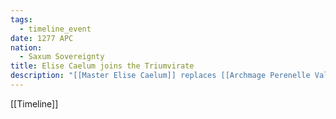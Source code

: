 ```yaml
---
tags:
  - timeline_event
date: 1277 APC
nation:
  - Saxum Sovereignty
title: Elise Caelum joins the Triumvirate
description: "[[Master Elise Caelum]] replaces [[Archmage Perenelle Valtoria]] on [[The Saxum Triumvirate]]."
---
```

[[Timeline]]